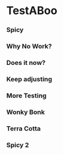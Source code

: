 # TestABoo

### Spicy

### Why No Work?

### Does it now?

### Keep adjusting

### More Testing

### Wonky Bonk

### Terra Cotta

### Spicy 2
